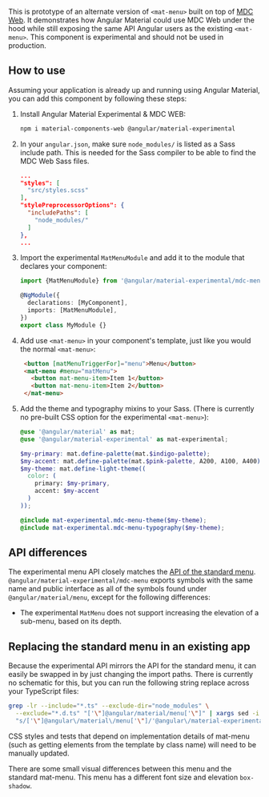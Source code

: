 This is prototype of an alternate version of `<mat-menu>` built on top of
[MDC Web](https://github.com/material-components/material-components-web). It demonstrates how
Angular Material could use MDC Web under the hood while still exposing the same API Angular users as
the existing `<mat-menu>`. This component is experimental and should not be used in production.

## How to use
Assuming your application is already up and running using Angular Material, you can add this
component by following these steps:

1. Install Angular Material Experimental & MDC WEB:

   ```bash
   npm i material-components-web @angular/material-experimental
   ```

2. In your `angular.json`, make sure `node_modules/` is listed as a Sass include path. This is
   needed for the Sass compiler to be able to find the MDC Web Sass files.

   ```json
   ...
   "styles": [
     "src/styles.scss"
   ],
   "stylePreprocessorOptions": {
     "includePaths": [
       "node_modules/"
     ]
   },
   ...
   ```

3. Import the experimental `MatMenuModule` and add it to the module that declares your
   component:

   ```ts
   import {MatMenuModule} from '@angular/material-experimental/mdc-menu';

   @NgModule({
     declarations: [MyComponent],
     imports: [MatMenuModule],
   })
   export class MyModule {}
   ```

4. Add use `<mat-menu>` in your component's template, just like you would the normal
   `<mat-menu>`:

   ```html
    <button [matMenuTriggerFor]="menu">Menu</button>
    <mat-menu #menu="matMenu">
      <button mat-menu-item>Item 1</button>
      <button mat-menu-item>Item 2</button>
    </mat-menu>
   ```

5. Add the theme and typography mixins to your Sass. (There is currently no pre-built CSS option for
   the experimental `<mat-menu>`):

   ```scss
   @use '@angular/material' as mat;
   @use '@angular/material-experimental' as mat-experimental;

   $my-primary: mat.define-palette(mat.$indigo-palette);
   $my-accent: mat.define-palette(mat.$pink-palette, A200, A100, A400);
   $my-theme: mat.define-light-theme((
     color: (
       primary: $my-primary,
       accent: $my-accent
     )
   ));

   @include mat-experimental.mdc-menu-theme($my-theme);
   @include mat-experimental.mdc-menu-typography($my-theme);
   ```

## API differences
The experimental menu API closely matches the
[API of the standard menu](https://material.angular.io/components/menu/api).
`@angular/material-experimental/mdc-menu` exports symbols with the same name and public interface
as all of the symbols found under `@angular/material/menu`, except for the following
differences:

* The experimental `MatMenu` does not support increasing the elevation of a sub-menu, based on its depth.

## Replacing the standard menu in an existing app
Because the experimental API mirrors the API for the standard menu, it can easily be swapped in
by just changing the import paths. There is currently no schematic for this, but you can run the
following string replace across your TypeScript files:

```bash
grep -lr --include="*.ts" --exclude-dir="node_modules" \
  --exclude="*.d.ts" "['\"]@angular/material/menu['\"]" | xargs sed -i \
  "s/['\"]@angular\/material\/menu['\"]/'@angular\/material-experimental\/mdc-menu'/g"
```

CSS styles and tests that depend on implementation details of mat-menu (such as getting elements
from the template by class name) will need to be manually updated.

There are some small visual differences between this menu and the standard mat-menu. This
menu has a different font size and elevation `box-shadow`.
